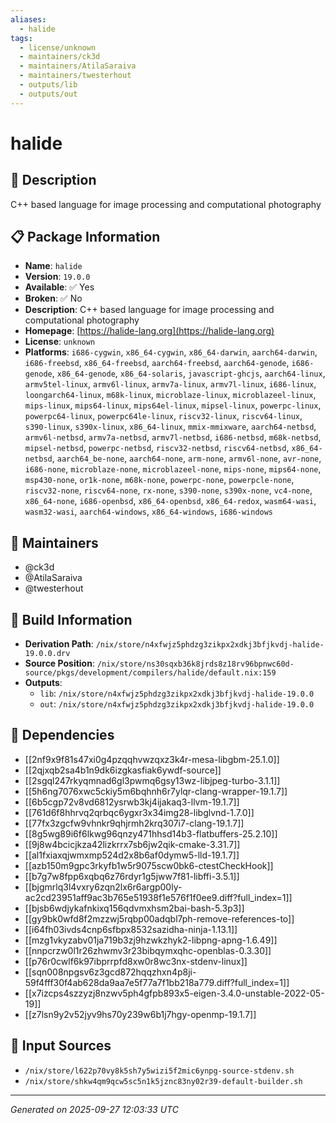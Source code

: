 ```yaml
---
aliases:
  - halide
tags:
  - license/unknown
  - maintainers/ck3d
  - maintainers/AtilaSaraiva
  - maintainers/twesterhout
  - outputs/lib
  - outputs/out
---
```


# halide

## 📝 Description

C++ based language for image processing and computational photography

## 📋 Package Information

- **Name**: `halide`
- **Version**: `19.0.0`
- **Available**: ✅ Yes
- **Broken**: ✅ No
- **Description**: C++ based language for image processing and computational photography
- **Homepage**: [https://halide-lang.org](https://halide-lang.org)
- **License**: `unknown`
- **Platforms**: `i686-cygwin`, `x86_64-cygwin`, `x86_64-darwin`, `aarch64-darwin`, `i686-freebsd`, `x86_64-freebsd`, `aarch64-freebsd`, `aarch64-genode`, `i686-genode`, `x86_64-genode`, `x86_64-solaris`, `javascript-ghcjs`, `aarch64-linux`, `armv5tel-linux`, `armv6l-linux`, `armv7a-linux`, `armv7l-linux`, `i686-linux`, `loongarch64-linux`, `m68k-linux`, `microblaze-linux`, `microblazeel-linux`, `mips-linux`, `mips64-linux`, `mips64el-linux`, `mipsel-linux`, `powerpc-linux`, `powerpc64-linux`, `powerpc64le-linux`, `riscv32-linux`, `riscv64-linux`, `s390-linux`, `s390x-linux`, `x86_64-linux`, `mmix-mmixware`, `aarch64-netbsd`, `armv6l-netbsd`, `armv7a-netbsd`, `armv7l-netbsd`, `i686-netbsd`, `m68k-netbsd`, `mipsel-netbsd`, `powerpc-netbsd`, `riscv32-netbsd`, `riscv64-netbsd`, `x86_64-netbsd`, `aarch64_be-none`, `aarch64-none`, `arm-none`, `armv6l-none`, `avr-none`, `i686-none`, `microblaze-none`, `microblazeel-none`, `mips-none`, `mips64-none`, `msp430-none`, `or1k-none`, `m68k-none`, `powerpc-none`, `powerpcle-none`, `riscv32-none`, `riscv64-none`, `rx-none`, `s390-none`, `s390x-none`, `vc4-none`, `x86_64-none`, `i686-openbsd`, `x86_64-openbsd`, `x86_64-redox`, `wasm64-wasi`, `wasm32-wasi`, `aarch64-windows`, `x86_64-windows`, `i686-windows`
## 👥 Maintainers

- @ck3d
- @AtilaSaraiva
- @twesterhout


## 🔧 Build Information

- **Derivation Path**: `/nix/store/n4xfwjz5phdzg3zikpx2xdkj3bfjkvdj-halide-19.0.0.drv`
- **Source Position**: `/nix/store/ns30sqxb36k8jrds8z18rv96bpnwc60d-source/pkgs/development/compilers/halide/default.nix:159`
- **Outputs**:
  - `lib`:  `/nix/store/n4xfwjz5phdzg3zikpx2xdkj3bfjkvdj-halide-19.0.0`
  - `out`:  `/nix/store/n4xfwjz5phdzg3zikpx2xdkj3bfjkvdj-halide-19.0.0`

## 🔗 Dependencies

- [[2nf9x9f81s47xi0g4pzqqhvwzqxz3k4r-mesa-libgbm-25.1.0]]
- [[2qjxqb2sa4b1n9dk6izgkasfiak6ywdf-source]]
- [[2sgql247rkyqmnad6gl3pwmq6gsy13wz-libjpeg-turbo-3.1.1]]
- [[5h6ng7076xwc5ckiy5m6bqhnh6r7ylqr-clang-wrapper-19.1.7]]
- [[6b5cgp72v8vd6812ysrwb3kj4ijakaq3-llvm-19.1.7]]
- [[761d6f8hhrvq2qrbqc6ygxr3x34img28-libglvnd-1.7.0]]
- [[77fx3zgcfw9vhnkr9qhjrmh2krq307i7-clang-19.1.7]]
- [[8g5wg89i6f6lkwg96qnzy471hhsd14b3-flatbuffers-25.2.10]]
- [[9j8w4bcicjkza42lizkrrx7sb6jw2qik-cmake-3.31.7]]
- [[al1fxiaxqjwmxmp524d2x8b6af0dymw5-lld-19.1.7]]
- [[azb150m9gpc3rkyfb1w5r9075scw0bk6-ctestCheckHook]]
- [[b7g7w8fpp6xqbq6z76rdyr1g5jww7f81-libffi-3.5.1]]
- [[bjgmrlq3l4vxry6zqn2lx6r6argp00ly-ac2cd23951aff9ac3b765e51938f1e576f1f0ee9.diff?full_index=1]]
- [[bjsb6wdjykafnkixq156qdvmxhsm2bai-bash-5.3p3]]
- [[gy9bk0wfd8f2mzzwj5rqbp00adqbl7ph-remove-references-to]]
- [[i64fh03ivds4cnp6sfbpx8532sazidha-ninja-1.13.1]]
- [[mzg1vkyzabv01ja719b3zj9hzwkzhyk2-libpng-apng-1.6.49]]
- [[nnpcrzw0l1r26zhwmv3r23bibqymxqhc-openblas-0.3.30]]
- [[p76r0cwlf6k97ibprrpfd8xw0r8wc3nx-stdenv-linux]]
- [[sqn008npgsv6z3gcd872hqqzhxn4p8ji-59f4fff30f4ab628da9aa7e5f77a7f1bb218a779.diff?full_index=1]]
- [[x7izcps4szzyzj8nzwv5ph4gfpb893x5-eigen-3.4.0-unstable-2022-05-19]]
- [[z7lsn9y2v52jyv9hs70y239w6b1j7hgy-openmp-19.1.7]]

## 📁 Input Sources

- `/nix/store/l622p70vy8k5sh7y5wizi5f2mic6ynpg-source-stdenv.sh`
- `/nix/store/shkw4qm9qcw5sc5n1k5jznc83ny02r39-default-builder.sh`

---
*Generated on 2025-09-27 12:03:33 UTC*
